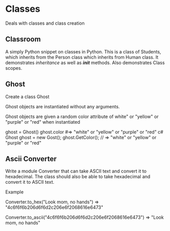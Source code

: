 # Classes

Deals with classes and class creation

## Classroom

A simply Python snippet on classes in Python. This is a class of Students, which inherits from the Person class which inherits from Human class. It demonstrates *inheritance* as well as *__init__* methods. Also demonstrates Class scopes.

## Ghost

Create a class Ghost

Ghost objects are instantiated without any arguments.

Ghost objects are given a random color attribute of white" or "yellow" or "purple" or "red" when instantiated

ghost = Ghost()
ghost.color  #=> "white" or "yellow" or "purple" or "red"
c# Ghost ghost = new Gost(); ghost.GetColor(); // => "white" or "yellow" or "purple" or "red"

## Ascii Converter
Write a module Converter that can take ASCII text and convert it to hexadecimal. The class should also be able to take hexadecimal and convert it to ASCII text.

Example

Converter.to_hex("Look mom, no hands")
=> "4c6f6f6b206d6f6d2c206e6f2068616e6473"

Converter.to_ascii("4c6f6f6b206d6f6d2c206e6f2068616e6473")
=> "Look mom, no hands"
